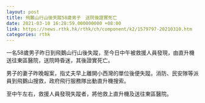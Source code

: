 ```yaml
---
layout: post
title: 飛鵝山行山後失蹤58歲男子　送院後證實死亡
date: 2021-03-10 16:28:59.000000000 +08:00
link: https://news.rthk.hk/rthk/ch/component/k2/1579797-20210310.htm
categories: rthk
---
```


一名58歲男子昨日到飛鵝山行山後失蹤，至今日中午被救援人員發現，由直升機送往東區醫院，送院時昏迷，其後證實死亡。

男子的妻子昨晚報案，指丈夫早上離開小西灣的單位後便失蹤。消防、民安隊等派員到飛鵝山搜救，政府飛行服務隊出動直升機搜索。

至中午左右，救援人員發現失蹤者，將他救上直升機及送往東區醫院。
